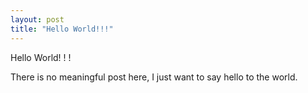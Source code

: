 ```yaml
---
layout: post
title: "Hello World!!!"
---
```


Hello World! ! ! 

There is no meaningful post here, I just want to say hello to the world. 
